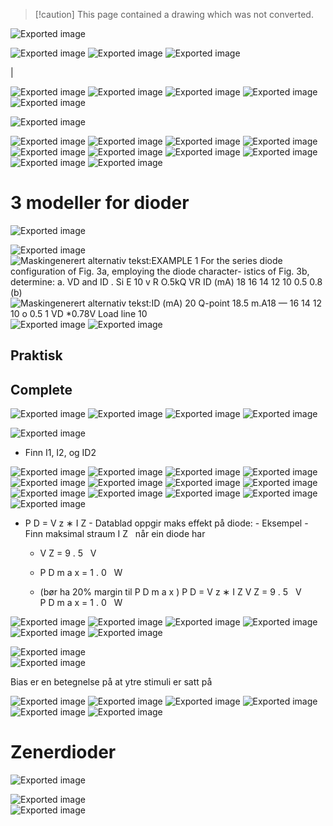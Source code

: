 > [!caution] This page contained a drawing which was not converted.   

![Exported image](Exported%20image%2020240415112748-0.png)  

![Exported image](Exported%20image%2020240415112748-1.png) ![Exported image](Exported%20image%2020240415112748-2.png) ![Exported image](Exported%20image%2020240415112748-3.png)

|

![Exported image](Exported%20image%2020240415112748-4.png) ![Exported image](Exported%20image%2020240415112748-5.png) ![Exported image](Exported%20image%2020240415112748-6.png) ![Exported image](Exported%20image%2020240415112748-7.png) ![Exported image](Exported%20image%2020240415112748-8.png)

![Exported image](Exported%20image%2020240415112748-9.png)  

![Exported image](Exported%20image%2020240415112748-10.png) ![Exported image](Exported%20image%2020240415112748-11.png) ![Exported image](Exported%20image%2020240415112748-12.png) ![Exported image](Exported%20image%2020240415112748-13.png) ![Exported image](Exported%20image%2020240415112748-14.png) ![Exported image](Exported%20image%2020240415112748-15.png) ![Exported image](Exported%20image%2020240415112748-16.png) ![Exported image](Exported%20image%2020240415112748-17.png) ![Exported image](Exported%20image%2020240415112748-18.png) ![Exported image](Exported%20image%2020240415112748-19.png)                                                                                                                                                                                                                                                                                                                                                                                                                                                                                                                                                                                                                                                                                                                                                                                                                                                                                                                                                                                                                                                                                                                                                                                                                                    
 
# 3 modeller for dioder

![Exported image](Exported%20image%2020240415112748-20.png)  

![Exported image](Exported%20image%2020240415112748-21.png) ![Maskingenerert alternativ tekst:EXAMPLE 1 For the series diode configuration of Fig. 3a, employing the diode character- istics of Fig. 3b, determine: a. VD and ID . Si E 10 v R O.5kQ VR ID (mA) 18 16 14 12 10 0.5 0.8 (b) ](Exported%20image%2020240415112748-22.png) ![Maskingenerert alternativ tekst:ID (mA) 20 Q-point 18.5 m.A18 — 16 14 12 10 o 0.5 1 VD *0.78V Load line 10 ](Exported%20image%2020240415112748-23.png)                                                                                  ![Exported image](Exported%20image%2020240415112748-24.png) ![Exported image](Exported%20image%2020240415112748-25.png)

## Praktisk

## Complete

![Exported image](Exported%20image%2020240415112748-26.png)                                                                ![Exported image](Exported%20image%2020240415112748-27.png)                                                                                                                                ![Exported image](Exported%20image%2020240415112748-28.png)                                                                                                                                                                                                                                                                 ![Exported image](Exported%20image%2020240415112748-29.png)                                                                                                                                                                                                                                     

![Exported image](Exported%20image%2020240415112748-30.png)  
  - Finn I1, I2, og ID2

![Exported image](Exported%20image%2020240415112748-31.png)                                                                                               ![Exported image](Exported%20image%2020240415112748-32.png) ![Exported image](Exported%20image%2020240415112748-33.png)                                                                                                                                                                                                                                                          ![Exported image](Exported%20image%2020240415112748-34.png) ![Exported image](Exported%20image%2020240415112748-35.png) ![Exported image](Exported%20image%2020240415112748-36.png) ![Exported image](Exported%20image%2020240415112748-37.png) ![Exported image](Exported%20image%2020240415112748-38.png) ![Exported image](Exported%20image%2020240415112748-39.png) ![Exported image](Exported%20image%2020240415112748-40.png) ![Exported image](Exported%20image%2020240415112748-41.png) ![Exported image](Exported%20image%2020240415112748-42.png) ![Exported image](Exported%20image%2020240415112748-43.png)                                                                                                                                                                                                                                                                        
    
- P D = V z ∗ I Z - Datablad oppgir maks effekt på diode: - Eksempel - Finn maksimal straum I Z   når ein diode har
    
      
    - V Z = 9 . 5   V
      
    - P D m a x = 1 . 0   W
      
    - (bør ha 20% margin til P D m a x )
 P D = V z ∗ I Z      V Z = 9 . 5   V  
P D m a x = 1 . 0   W  

![Exported image](Exported%20image%2020240415112748-44.png)                ![Exported image](Exported%20image%2020240415112748-45.png) ![Exported image](Exported%20image%2020240415112748-46.png)                                                                                                                                                                                                                                                               ![Exported image](Exported%20image%2020240415112748-47.png)                                                                                                          ![Exported image](Exported%20image%2020240415112748-48.png)                                                                                                                                                                                                                                                                                                                                                                                ![Exported image](Exported%20image%2020240415112748-49.png)

![Exported image](Exported%20image%2020240415112748-50.png)  
![Exported image](Exported%20image%2020240415112748-51.png)

Bias er en betegnelse på at ytre stimuli er satt på

![Exported image](Exported%20image%2020240415112748-52.png) ![Exported image](Exported%20image%2020240415112748-53.png) ![Exported image](Exported%20image%2020240415112748-54.png) ![Exported image](Exported%20image%2020240415112748-55.png) ![Exported image](Exported%20image%2020240415112748-56.png) ![Exported image](Exported%20image%2020240415112748-57.png)

# Zenerdioder

![Exported image](Exported%20image%2020240415112748-58.png)

![Exported image](Exported%20image%2020240415112748-59.png)  
![Exported image](Exported%20image%2020240415112748-60.png)
